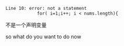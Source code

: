 ```
Line 10: error: not a statement
            for( i=1;i++; i < nums.length){
```

不是一个声明变量

so what do you want to do now